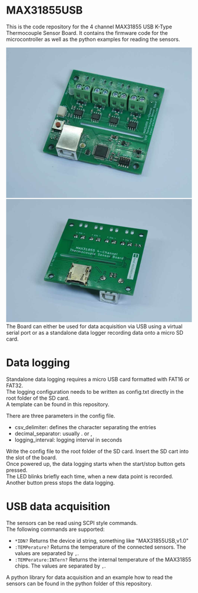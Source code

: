 # MAX31855USB

This is the code repository for the 4 channel MAX31855 USB K-Type Thermocouple Sensor Board.
It contains the firmware code for the microcontroller as well as the python examples for reading the sensors.

![MAX31855USB](./img/1.jpg) 
![MAX31855USB](./img/2.jpg)
The Board can either be used for data acquisition via USB using a virtual serial port or as a standalone data logger recording 
data onto a micro SD card.  

# Data logging
Standalone data logging requires a micro USB card formatted with FAT16 or FAT32.  
The logging configuration needs to be written as config.txt directly in the root folder of the SD card.  
A template can be found in this repository.

There are three parameters in the config file.
* csv_delimiter: defines the character separating the entries
* decimal_separator: usually . or ,
* logging_interval: logging interval in seconds

Write the config file to the root folder of the SD card. Insert the SD cart into the slot of the board.  
Once powered up, the data logging starts when the start/stop button gets pressed.   
The LED blinks briefly each time, when a new data point is recorded.  
Another button press stops the data logging.  

# USB data acquisition
The sensors can be read using SCPI style commands.  
The following commands are supported:
* `*IDN?` Returns the device id string, something like "MAX31855USB,v1.0"
* `:TEMPerature?` Returns the temperature of the connected sensors. The values are separated by `,`.
* `:TEMPerature:INTern?` Returns the internal temperature of the MAX31855 chips. The values are separated by `,`.

A python library for data acquisition and an example how to read the sensors can be found in the python folder of this repository. 

